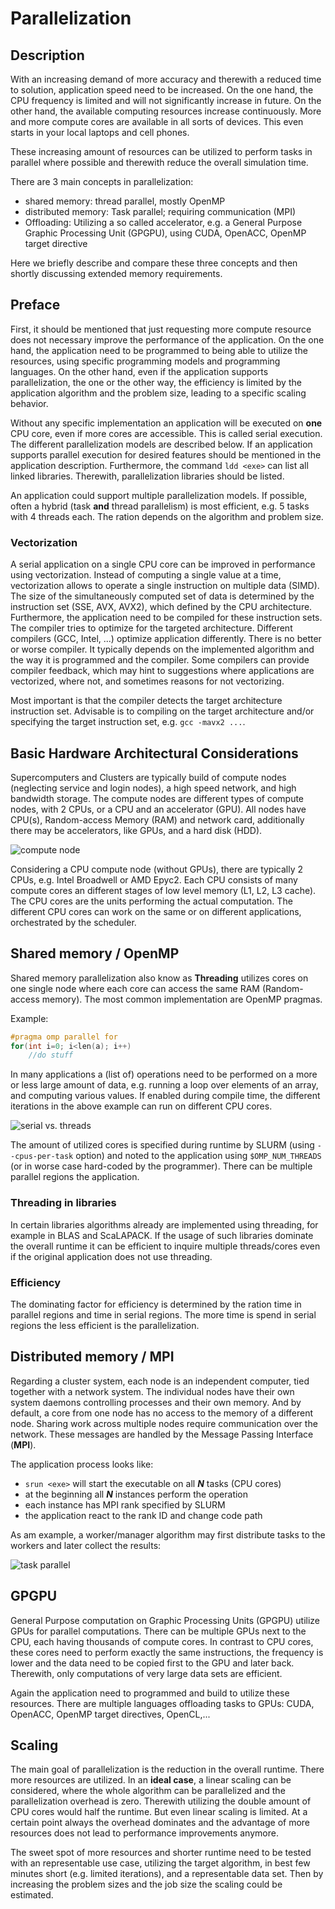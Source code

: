# Parallelization

## Description

[//]: <> (Optimization)

With an increasing demand of more accuracy and therewith a reduced time to solution, application speed need to be increased. On the one hand, the CPU frequency is limited and will not significantly increase in future. On the other hand, the available computing resources increase continuously. More and more compute cores are available in all sorts of devices. This even starts in your local laptops and cell phones. 

These increasing amount of resources can be utilized to perform tasks in parallel where possible and therewith reduce the overall simulation time. 

There are 3 main concepts in parallelization:

- shared memory: thread parallel, mostly OpenMP
- distributed memory: Task parallel; requiring communication (MPI)
- Offloading: Utilizing a so called accelerator, e.g. a General Purpose Graphic Processing Unit (GPGPU), using CUDA, OpenACC, OpenMP target directive

Here we briefly describe and compare these three concepts and then shortly discussing extended memory requirements.

## Preface
First, it should be mentioned that just requesting more compute resource does not necessary improve the performance of the application. On the one hand, the application need to be programmed to being able to utilize the resources, using specific programming models and programming languages. On the other hand, even if the application supports parallelization, the one or the other way, the efficiency is limited by the application algorithm and the problem size, leading to a specific scaling behavior. 

Without any specific implementation an application will be executed on **one** CPU core, even if more cores are accessible. This is called serial execution. The different parallelization models are described below. If an application supports parallel execution for desired features should be mentioned in the application description. Furthermore, the command `ldd <exe>` can list all linked libraries. Therewith, parallelization libraries should be listed. 

An application could support multiple parallelization models. If possible, often a hybrid (task **and** thread parallelism) is most efficient, e.g. 5 tasks with 4 threads each. The ration depends on the algorithm and problem size. 

### Vectorization
A serial application on a single CPU core can be improved in performance using vectorization. Instead of computing a single value at a time, vectorization allows to operate a single instruction on multiple data (SIMD). The size of the simultaneously computed set of data is determined by the instruction set (SSE, AVX, AVX2), which defined by the CPU architecture. Furthermore, the application need to be compiled for these instruction sets. The compiler tries to optimize for the targeted architecture. Different compilers (GCC, Intel, ...) optimize application differently. There is no better or worse compiler. It typically depends on the implemented algorithm and the way it is programmed and the compiler. Some compilers can provide compiler feedback, which may hint to suggestions where applications are vectorized, where not, and sometimes reasons for not vectorizing. 

Most important is that the compiler detects the target architecture instruction set. Advisable is to compiling on the target architecture and/or specifying the target instruction set, e.g. `gcc -mavx2 ...`. 

## Basic Hardware Architectural Considerations

Supercomputers and Clusters are typically build of compute nodes (neglecting service and login nodes), a high speed network, and high bandwidth storage. 
The compute nodes are different types of compute nodes, with 2 CPUs, or a CPU and an accelerator (GPU). All nodes have CPU(s), Random-access Memory (RAM) and network card, additionally there may be accelerators, like GPUs, and a hard disk (HDD).

![compute node](../images/node.png)

Considering a CPU compute node (without GPUs), there are typically 2 CPUs, e.g. Intel Broadwell or AMD Epyc2. Each CPU consists of many compute cores an different stages of low level memory (L1, L2, L3 cache). The CPU cores are the units performing the actual computation. The different CPU cores can work on the same or on different applications, orchestrated by the scheduler. 


## Shared memory / OpenMP

Shared memory parallelization also know as **Threading** utilizes cores on one single node where each core can access the same RAM (Random-access memory). The most common implementation are OpenMP pragmas. 

Example:

```C
#pragma omp parallel for 
for(int i=0; i<len(a); i++) 
	//do stuff
```

In many applications a (list of) operations need to be performed on a more or less large amount of data, e.g. running a loop over elements of an array, and computing various values.
If enabled during compile time, the different iterations in the above example can run on different CPU cores. 

![serial vs. threads](../images/threading.png)

The amount of utilized cores is specified during runtime by SLURM (using `--cpus-per-task` option) and noted to the application using `$OMP_NUM_THREADS` (or in worse case hard-coded by the programmer). There can be multiple parallel regions the application. 

### Threading in libraries

In certain libraries algorithms already are implemented using threading, for example in BLAS and ScaLAPACK. If the usage of such libraries dominate the overall runtime it can be efficient to inquire multiple threads/cores even if the original application does not use threading. 

### Efficiency

The dominating factor for efficiency is determined by the ration time in parallel regions and time in serial regions. The more time is spend in serial regions the less efficient is the parallelization. 


## Distributed memory / MPI

Regarding a cluster system, each node is an independent computer, tied together with a network system. The individual nodes have their own system daemons controlling processes and their own memory. And by default, a core from one node has no access to the memory of a different node. 
Sharing work across multiple nodes require communication over the network. These messages are handled by the Message Passing Interface (**MPI**). 

The application process looks like:

- `srun <exe>` will start the executable on all ***N*** tasks (CPU cores)
- at the beginning all ***N*** instances perform the operation
- each instance has MPI rank specified by SLURM
- the application react to the rank ID and change code path


As am example, a worker/manager algorithm may first distribute tasks to the workers and later collect the results:

![task parallel](../images/task_parallel.png)

## GPGPU

General Purpose computation on Graphic Processing Units (GPGPU) utilize GPUs for parallel computations. There can be multiple GPUs next to the CPU, each having thousands of compute cores. In contrast to CPU cores, these cores need to perform exactly the same instructions, the frequency is lower and the data need to be copied first to the GPU and later back. Therewith, only computations of very large data sets are efficient. 

Again the application need to programmed and build to utilize these resources. There are multiple languages offloading tasks to GPUs: CUDA, OpenACC, OpenMP target directives, OpenCL,...

## Scaling

The main goal of parallelization is the reduction in the overall runtime. There more resources are utilized. In an **ideal case**, a linear scaling can be considered, where the whole algorithm can be parallelized and the parallelization overhead is zero. Therewith utilizing the double amount of CPU cores would half the runtime. 
But even linear scaling is limited. At a certain point always the overhead dominates and the advantage of more resources does not lead to performance improvements anymore. 

The sweet spot of more resources and shorter runtime need to be tested with an representable use case, utilizing the target algorithm, in best few minutes short (e.g. limited iterations), and a representable data set. Then by increasing the problem sizes and the job size the scaling could be estimated. 
